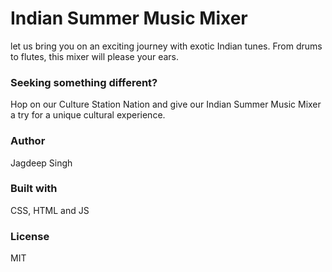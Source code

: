 # Indian Summer Music Mixer #
let us bring you on an exciting journey with exotic Indian tunes.
From drums to flutes, this mixer will please your ears.




### Seeking something different? ###
Hop on our Culture Station Nation and give our Indian Summer Music Mixer a try for a unique cultural experience.


### Author ###
Jagdeep Singh


### Built with ###
CSS, HTML and JS


### License ###
MIT
